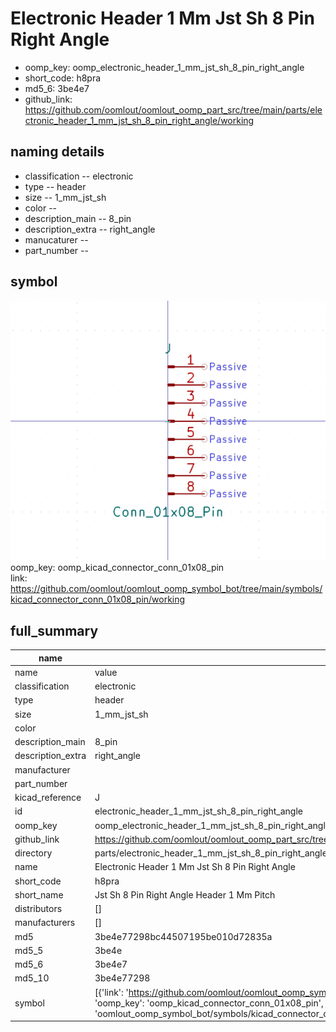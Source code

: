 # Electronic Header 1 Mm Jst Sh 8 Pin Right Angle

  
* oomp_key: oomp_electronic_header_1_mm_jst_sh_8_pin_right_angle 
* short_code: h8pra
* md5_6: 3be4e7  
* github_link: https://github.com/oomlout/oomlout_oomp_part_src/tree/main/parts/electronic_header_1_mm_jst_sh_8_pin_right_angle/working  
## naming details
* classification -- electronic
* type -- header
* size -- 1_mm_jst_sh
* color -- 
* description_main -- 8_pin
* description_extra -- right_angle
* manucaturer -- 
* part_number -- 



## symbol

![](symbol/0/working/working_600.png)  
oomp_key: oomp_kicad_connector_conn_01x08_pin  
link: https://github.com/oomlout/oomlout_oomp_symbol_bot/tree/main/symbols/kicad_connector_conn_01x08_pin/working  


## full_summary
| name | value | 
| --- | --- | 
| name | value | 
| classification | electronic | 
| type | header | 
| size | 1_mm_jst_sh | 
| color |  | 
| description_main | 8_pin | 
| description_extra | right_angle | 
| manufacturer |  | 
| part_number |  | 
| kicad_reference | J | 
| id | electronic_header_1_mm_jst_sh_8_pin_right_angle | 
| oomp_key | oomp_electronic_header_1_mm_jst_sh_8_pin_right_angle | 
| github_link | https://github.com/oomlout/oomlout_oomp_part_src/tree/main/parts/electronic_header_1_mm_jst_sh_8_pin_right_angle/working | 
| directory | parts/electronic_header_1_mm_jst_sh_8_pin_right_angle | 
| name | Electronic Header 1 Mm Jst Sh 8 Pin Right Angle | 
| short_code | h8pra | 
| short_name | Jst Sh 8 Pin Right Angle Header 1 Mm Pitch | 
| distributors | [] | 
| manufacturers | [] | 
| md5 | 3be4e77298bc44507195be010d72835a | 
| md5_5 | 3be4e | 
| md5_6 | 3be4e7 | 
| md5_10 | 3be4e77298 | 
| symbol | [{'link': 'https://github.com/oomlout/oomlout_oomp_symbol_bot/tree/main/symbols/kicad_connector_conn_01x08_pin', 'oomp_key': 'oomp_kicad_connector_conn_01x08_pin', 'directory': 'oomlout_oomp_symbol_bot/symbols/kicad_connector_conn_01x08_pin//working/working.kicad_sym'}] | 
